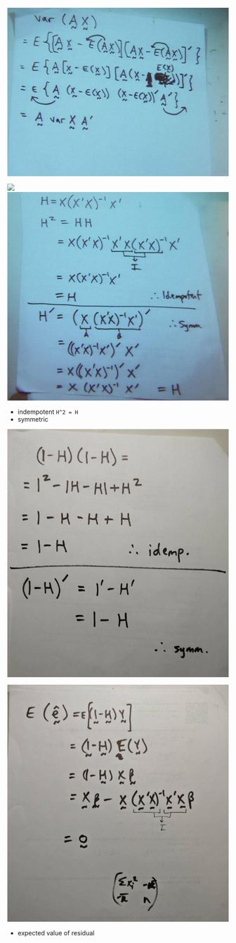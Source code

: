 

![](2017-10-26-10-25-13.png)


![](2017-11-02-10-36-58.png)
![](2017-11-02-10-42-02.png)
+ indempotent `H^2 = H`
+ symmetric


![](2017-11-02-12-26-12.png)

![](2017-11-02-12-25-22.png)
+ expected value of residual